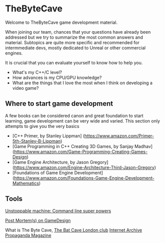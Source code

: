 # TheByteCave

Welcome to TheByteCave game development material.

When joining our team, chances that your questions have already been addressed but we try to summarize the most common answers and material.
Subtopics are quite more specific and recommended for intermmediate devs, mostly dedicated to Unreal or other commercial engines.

It is crucial that you can evaluate yourself to know how to help you.


 - What's my C++/C level?
 - How advances is my CPU/GPU knowledge?
 - What are the things that I love the most when I think on developing a video game?
 
  
## Where to start game development

A few books can be considered canon and great foundation to start learning, game development can be very wide and varied. 
This section only attempts to give you the very basics

 - [C++ Primer, by Stanley Lippman] (https://www.amazon.com/Primer-5th-Stanley-B-Lippman)
 - [Game Programming in C++ Creating 3D Games, by Sanjay Madhav] (https://www.amazon.com/Game-Programming-Creating-Games-Design)
 - [Game Engine Architecture, by Jason Gregory] (https://www.amazon.com/Engine-Architecture-Third-Jason-Gregory)
 - [Foundations of Game Engine Development] (https://www.amazon.com/Foundations-Game-Engine-Development-Mathematics)

## Tools

[Unstoppable machine: Command line super powers](https://github.com/itzjac/bytecave/tree/main/commands)

[Post Mortem(s) on GameDesign](https://github.com/itzjac/bytecave/tree/main/gamedesign)


What is The Byte Cave, [The Bat Cave London club](https://en.wikipedia.org/wiki/Batcave_(club))
[Internet Archive Propaganda Magazine](https://archive.org/search.php?query=creator%3A%22Propaganda+Magazine%22)
